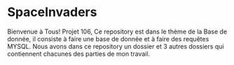 # SpaceInvaders
Bienvenue à Tous!
Projet 106,
Ce repository est dans le thème de la Base de donnée, il consiste à faire une base de donnée et à faire des requêtes MYSQL.
Nous avons dans ce repository un dossier et 3 autres dossiers qui contiennent chacunes des parties de mon travail. 

